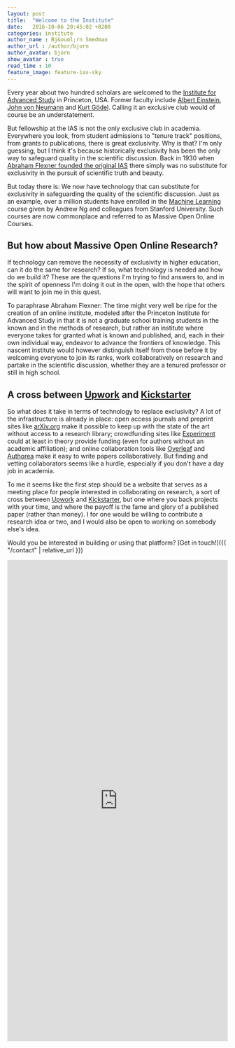 ```yaml
---
layout: post
title:  "Welcome to the Institute"
date:   2016-10-06 20:45:02 +0200
categories: institute
author_name : Bj&ouml;rn Smedman
author_url : /author/bjorn
author_avatar: bjorn
show_avatar : true
read_time : 10
feature_image: feature-ias-sky
---
```

Every year about two hundred scholars are welcomed to the 
<a href="http://www.ias.edu">Institute for Advanced Study</a> in Princeton, USA.
Former faculty include <a href="https://en.wikipedia.org/wiki/Albert_Einstein">Albert Einstein</a>,
<a href="https://en.wikipedia.org/wiki/John_von_Neumann">John von Neumann</a> and
<a href="https://en.wikipedia.org/wiki/Kurt_G%C3%B6del">Kurt Gödel</a>. Calling it an exclusive club
would of course be an understatement.

But fellowship at the IAS is not the only exclusive club in academia.
Everywhere you look, from student admissions to "tenure track" positions, from grants to publications,
there is great exclusivity. Why is that? I'm only guessing, but I think it's because historically
exclusivity has been the only way to safeguard quality in the scientific discussion. Back in 1930 when
<a href="https://en.wikipedia.org/wiki/Institute_for_Advanced_Study#Founding">Abraham Flexner
founded the original IAS</a> there simply was no substitute for exclusivity in the pursuit of
scientific truth and beauty.

But today there is: We now have technology that can substitute for exclusivity in safeguarding the
quality of the scientific discussion. Just as an example, over a million students have
enrolled in the <a href="https://www.coursera.org/learn/machine-learning">Machine Learning</a> course
given by Andrew Ng and colleagues from Stanford University. Such courses are now commonplace and
referred to as Massive Open Online Courses.

## But how about Massive Open Online Research?

If technology can remove the necessity of exclusivity in higher education, can it do the same for
research? If so, what technology is needed and how do we build it? These are the questions I'm
trying to find answers to, and in the spirit of openness I'm doing it out in the open, with the
hope that others will want to join me in this quest.

To paraphrase Abraham Flexner: The time might very well be ripe for the creation of an online institute,
modeled after the Princeton Institute for Advanced Study in that it is not a graduate
school training students in the known and in the methods of research, but rather an institute where
everyone takes for granted what is known and published, and, each in their own individual way, endeavor
to advance the frontiers of knowledge. This nascent institute would however distinguish itself from
those before it by welcoming everyone to join its ranks, work collaboratively on research and partake
in the scientific discussion, whether they are a tenured professor or still in high school.

## A cross between [Upwork](https://www.upwork.com/) and [Kickstarter](https://www.kickstarter.com)

So what does it take in terms of technology to replace exclusivity? A lot of the infrastructure is
already in place: open access journals and preprint sites like [arXiv.org](https://arxiv.org) make it
possible to keep up with the state of the art without access to a research library; crowdfunding sites
like [Experiment](https://experiment.com) could at least in theory provide funding (even for authors
without an academic affiliation); and online collaboration tools like
[Overleaf](https://www.overleaf.com) and [Authorea](https://www.authorea.com) make it easy to write
papers collaboratively. But finding and vetting collaborators seems like a hurdle, especially if
you don't have a day job in academia.

To me it seems like the first step should be a website that serves as a meeting place for people
interested in collaborating on research, a sort of cross between [Upwork](https://www.upwork.com/)
and [Kickstarter](https://www.kickstarter.com), but one where you back projects with your time,
and where the payoff is the fame and glory of a published paper (rather than money). I for one
would be willing to contribute a research idea or two, and I would also be open to working on
somebody else's idea.

Would you be interested in building or using that platform? [Get in touch!]({{ "/contact" | relative_url }})

<iframe src="https://docs.google.com/forms/d/e/1FAIpQLSc1sEx335_JdWxLcfXUggpk9rl41QbFx1jQfjfHqAecdO2DYA/viewform?embedded=true" width="100%" height="1100" frameborder="0" marginheight="0" marginwidth="0">Loading...</iframe>

